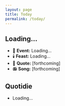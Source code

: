 ```yaml
---
layout: page
title: Today
permalink: /today/
---
```

<h2 id="current-date">Loading...</h2>
<ul>
  <li>📆 <strong>Event:</strong> <span id="daily-event">Loading...</span></li>
  <li>🕯️ <strong>Feast:</strong> <span id="feast-day">Loading...</span></li>
  <li>📝 <strong>Quote:</strong> [forthcoming]</li>
  <li>📻 <strong>Song:</strong> [forthcoming]</li>
</ul>
<h2>Quotidie</h2>
<ul id="quotidie-list">
  <li>Loading...</li>
</ul>

<script>
// Site data will be populated by Jekyll
var siteData = {
  dailyEvents: {{ site.data.daily_events | jsonify }},
  feastDays: {{ site.data.feast_days | jsonify }},
  quotidie: {{ site.data.quotidie | jsonify }},
  currentlyReading: {% if site.books %}{{ site.books | where: "category", "Presently Reading" | first | jsonify }}{% else %}null{% endif %}
};

document.addEventListener('DOMContentLoaded', function() {
  function getPacificTime() {
    return new Date().toLocaleString("en-US", {timeZone: "America/Los_Angeles"});
  }

  function updateTimeElements() {
    const pacificTime = new Date(getPacificTime());
    
    document.getElementById('current-date').textContent = pacificTime.toLocaleString('en-US', { weekday: 'long', year: 'numeric', month: 'long', day: 'numeric' });
    
    const currentDate = pacificTime.toLocaleString('en-US', { month: '2-digit', day: '2-digit' }).replace('/', '-');
    const currentDay = pacificTime.toLocaleString('en-US', { weekday: 'long' }).toLowerCase();
    
    const event = siteData.dailyEvents.find(e => e.date === currentDate);
    document.getElementById('daily-event').textContent = event ? event.event : "No specific event today";
    
    const feast = siteData.feastDays.find(f => f.date === currentDate);
    document.getElementById('feast-day').textContent = feast ? feast.feast : "No feast day today";
    
    const quotidieList = document.getElementById('quotidie-list');
    quotidieList.innerHTML = '';
    siteData.quotidie[currentDay].forEach(task => {
      const li = document.createElement('li');
      if (task.task.includes("Read") && siteData.currentlyReading) {
        li.innerHTML = `📚 Read <i><a href="${siteData.currentlyReading.url}">${siteData.currentlyReading.title}</a></i> (0:30)`;
      } else if (task.task.includes("[INPUT]")) {
        li.innerHTML = task.task.replace("[INPUT]", '<input type="text" name="task">');
      } else {
        li.textContent = task.task;
      }
      quotidieList.appendChild(li);
    });

    console.log('Current Pacific Time:', pacificTime.toLocaleString());
    console.log('Lookup date for events and feasts:', currentDate);
    console.log('Current day for Quotidie:', currentDay);
  }

  updateTimeElements();
  setInterval(updateTimeElements, 60000);
});
</script>
